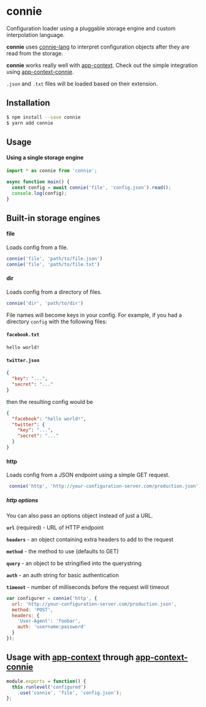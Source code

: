 # connie

Configuration loader using a pluggable storage engine and custom interpolation language.

**connie** uses [connie-lang](https://github.com/mattinsler/connie-lang) to interpret configuration objects after they are read from the storage.

**connie** works really well with [app-context](http://app-contextjs.com). Check out the simple integration using [app-context-connie](https://github.com/mattinsler/app-context-connie).

`.json` and `.txt` files will be loaded based on their extension.

## Installation

```bash
$ npm install --save connie
$ yarn add connie
```

## Usage

#### Using a single storage engine

```typescript
import * as connie from 'connie';

async function main() {
  const config = await connie('file', 'config.json').read();
  console.log(config);
}
```

## Built-in storage engines

#### file

Loads config from a file.

```typescript
connie('file', 'path/to/file.json')
connie('file', 'path/to/file.txt')
```

#### dir

Loads config from a directory of files.

```typescript
connie('dir', 'path/to/dir')
```

File names will become keys in your config. For example, if you had a directory
`config` with the following files:

#### `facebook.txt`
```
hello world!
```

#### `twitter.json`
```json
{
  "key": "...",
  "secret": "..."
}
```

then the resulting config would be

```json
{
  "facebook": "hello world!",
  "twitter": {
    "key": "...",
    "secret": "..."
  }
}
```

#### http

Loads config from a JSON endpoint using a simple GET request.

```typescript
 connie('http', 'http://your-configuration-server.com/production.json')
```

##### http options

You can also pass an options object instead of just a URL.

**`url`** (required) - URL of HTTP endpoint

**`headers`** - an object containing extra headers to add to the request

**`method`** - the method to use (defaults to GET)

**`query`** - an object to be stringified into the querystring

**`auth`** - an auth string for basic authentication

**`timeout`** - number of milliseconds before the request will timeout

```javascript
var configurer = connie('http', {
  url: 'http://your-configuration-server.com/production.json',
  method: 'POST',
  headers: {
    'User-Agent': 'foobar',
    auth: 'username:password'
  }
});
```

## Usage with [app-context](http://app-contextjs.com) through [app-context-connie](https://github.com/mattinsler/app-context-connie)

```javascript
module.exports = function() {
  this.runlevel('configured')
    .use('connie', 'file', 'config.json');
};
```
